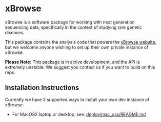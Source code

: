 
xBrowse
=======

xBrowse is a software package for working with next generation sequencing data,
specifically in the context of studying rare genetic diseases.

This package contains the analysis code that powers the [xBrowse website](http://atgu.mgh.harvard.edu/xbrowse), but 
we welcome anyone wishing to set up their own private instance of xBrowse.

**Please Note:** This package is in active development, and the API is extremely unstable. We suggest you contact us if you want to build on this repo.

## Installation Instructions

Currently we have 2 supported ways to install your own dev instance of xBrowse:  
* For MacOSX laptop or desktop, see: [deploy/mac_osx/README.md](deploy/mac_osx/README.md)  


